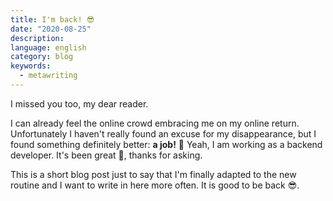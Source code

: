 ```yaml
---
title: I'm back! 😎
date: "2020-08-25"
description:
language: english
category: blog
keywords:
  - metawriting
---
```


I missed you too, my dear reader. 

I can already feel the online crowd embracing me on my online return. Unfortunately I haven't really found an excuse for my disappearance, but I found something definitely better: **a job!** 🕺 Yeah, I am working as a backend developer. It's been great 🤑, thanks for asking. 

This is a short blog post just to say that I'm finally adapted to the new routine and I want to write in here more often. It is good to be back 😎.